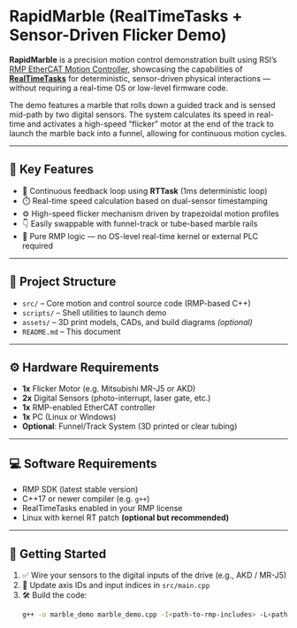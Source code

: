 # RapidMarble (RealTimeTasks + Sensor-Driven Flicker Demo)

**RapidMarble** is a precision motion control demonstration built using RSI’s [RMP EtherCAT Motion Controller](https://www.roboticsys.com/rmp-ethercat-motion-controller), showcasing the capabilities of [**RealTimeTasks**](https://support.roboticsys.com/rmp/rttasks.html) for deterministic, sensor-driven physical interactions — without requiring a real-time OS or low-level firmware code.

The demo features a marble that rolls down a guided track and is sensed mid-path by two digital sensors. The system calculates its speed in real-time and activates a high-speed “flicker” motor at the end of the track to launch the marble back into a funnel, allowing for continuous motion cycles.

---

## 🎯 Key Features

- 🔁 Continuous feedback loop using **RTTask** (1ms deterministic loop)
- ⏱️ Real-time speed calculation based on dual-sensor timestamping
- ⚙️ High-speed flicker mechanism driven by trapezoidal motion profiles
- 👇 Easily swappable with funnel-track or tube-based marble rails
- 🧠 Pure RMP logic — no OS-level real-time kernel or external PLC required

---

## 📁 Project Structure

- `src/` – Core motion and control source code (RMP-based C++)
- `scripts/` – Shell utilities to launch demo
- `assets/` – 3D print models, CADs, and build diagrams *(optional)*
- `README.md` – This document

---

## ⚙️ Hardware Requirements

- **1x** Flicker Motor (e.g. Mitsubishi MR-J5 or AKD)
- **2x** Digital Sensors (photo-interrupt, laser gate, etc.)
- **1x** RMP-enabled EtherCAT controller
- **1x** PC (Linux or Windows)
- **Optional**: Funnel/Track System (3D printed or clear tubing)

---

## 💻 Software Requirements

- RMP SDK (latest stable version)
- C++17 or newer compiler (e.g. `g++`)
- RealTimeTasks enabled in your RMP license
- Linux with kernel RT patch **(optional but recommended)**

---

## 🚀 Getting Started

1. ✅ Wire your sensors to the digital inputs of the drive (e.g., AKD / MR-J5)
2. 🔧 Update axis IDs and input indices in `src/main.cpp`
3. 🛠️ Build the code:
   ```bash
   g++ -o marble_demo marble_demo.cpp -I<path-to-rmp-includes> -L<path-to-rmp-libs> -lrapidcode
